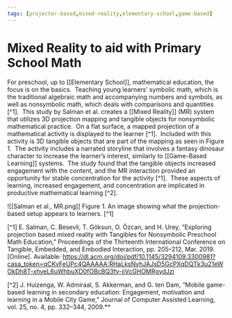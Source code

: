 ```yaml
---
tags: [projector-based,mixed-reality,elementary-school,game-based]
---
```


# Mixed Reality to aid with Primary School Math

For preschool, up to [[Elementary School]], mathematical education, the focus is on the basics.  Teaching young learners’ symbolic math, which is the traditional algebraic math and accompanying numbers and symbols, as well as nonsymbolic math, which deals with comparisons and quantities [^1].  This study by Salman et al. creates a [[Mixed Reality]] (MR) system that utilizes 3D projection mapping and tangible objects for nonsymbolic mathematical practice.  On a flat surface, a mapped projection of a mathematical activity is displayed to the learner [^1].  Included with this activity is 3D tangible objects that are part of the mapping as seen in Figure 1.  The activity includes a narrated storyline that involves a fantasy dinosaur character to increase the learner’s interest, similarly to [[Game-Based Learning]] systems.  The study found that the tangible objects increased engagement with the content, and the MR interaction provided an opportunity for stable concentration for the activity [^1].  These aspects of learning, increased engagement, and concentration are implicated in productive mathematical learning [^2].

![[Salman et al., MR.png]]
Figure 1.  An image showing what the projection-based setup appears to learners. [^1]

[^1] E. Salman, C. Besevli, T. Göksun, O. Özcan, and H. Urey, “Exploring projection based mixed reality with Tangibles for Nonsymbolic Preschool Math Education,” Proceedings of the Thirteenth International Conference on Tangible, Embedded, and Embodied Interaction, pp. 205–212, Mar. 2019. [Online]. Available: https://dl.acm.org/doi/pdf/10.1145/3294109.3300981?casa_token=qCKvFeUPc4QAAAAA:RHaLksNyhJAJsD5GcPXqDQTk3u21eWOkDh8T-xhyeL6uWhbuXD0fOBcBQ3fy-jjVcGHOMRgydJzi

[^2] J. Huizenga, W. Admiraal, S. Akkerman, and G. ten Dam, “Mobile game-based learning in secondary education: Engagement, motivation and learning in a Mobile City Game,” Journal of Computer Assisted Learning, vol. 25, no. 4, pp. 332–344, 2009.**